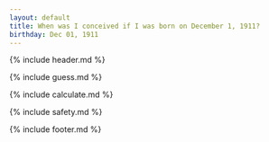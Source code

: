 ```yaml
---
layout: default
title: When was I conceived if I was born on December 1, 1911?
birthday: Dec 01, 1911
---
```


{% include header.md %}

{% include guess.md %}

{% include calculate.md %}

{% include safety.md %}

{% include footer.md %}



